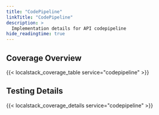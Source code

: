 ```yaml
---
title: "CodePipeline"
linkTitle: "CodePipeline"
description: >
  Implementation details for API codepipeline
hide_readingtime: true
---
```


## Coverage Overview
{{< localstack_coverage_table service="codepipeline" >}}

## Testing Details
{{< localstack_coverage_details service="codepipeline" >}}
